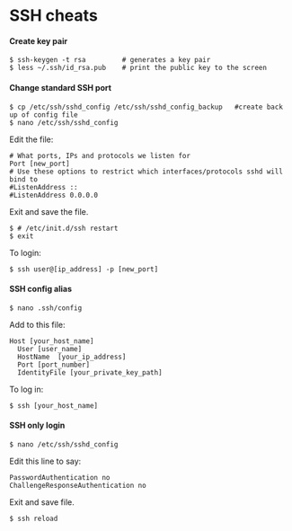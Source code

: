 SSH cheats
=======================

#### Create key pair</h4>

	$ ssh-keygen -t rsa         # generates a key pair
	$ less ~/.ssh/id_rsa.pub    # print the public key to the screen


#### Change standard SSH port
	
	$ cp /etc/ssh/sshd_config /etc/ssh/sshd_config_backup   #create back up of config file
	$ nano /etc/ssh/sshd_config

Edit the file:

	# What ports, IPs and protocols we listen for
	Port [new_port]
	# Use these options to restrict which interfaces/protocols sshd will bind to
	#ListenAddress ::
	#ListenAddress 0.0.0.0

Exit and save the file.

	$ # /etc/init.d/ssh restart
	$ exit

To login:

	$ ssh user@[ip_address] -p [new_port]


#### SSH config alias

	$ nano .ssh/config

Add to this file:

	Host [your_host_name]
	  User [user_name]
	  HostName  [your_ip_address]
	  Port [port_number]
	  IdentityFile [your_private_key_path]

To log in:

	$ ssh [your_host_name]

#### SSH only login

	$ nano /etc/ssh/sshd_config

Edit this line to say:	
    
    PasswordAuthentication no
    ChallengeResponseAuthentication no

Exit and save file.

	$ ssh reload 








